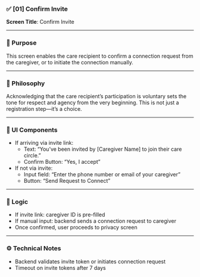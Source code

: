 ### ✅ [01] Confirm Invite

**Screen Title**: Confirm Invite

---

### 🎯 Purpose  
This screen enables the care recipient to confirm a connection request from the caregiver, or to initiate the connection manually.

---

### 🧠 Philosophy  
Acknowledging that the care recipient’s participation is voluntary sets the tone for respect and agency from the very beginning. This is not just a registration step—it’s a choice.

---

### 📲 UI Components  
- If arriving via invite link:  
  - Text: “You’ve been invited by [Caregiver Name] to join their care circle.”  
  - Confirm Button: “Yes, I accept”
- If not via invite:  
  - Input field: “Enter the phone number or email of your caregiver”
  - Button: “Send Request to Connect”

---

### 🔄 Logic  
- If invite link: caregiver ID is pre-filled  
- If manual input: backend sends a connection request to caregiver  
- Once confirmed, user proceeds to privacy screen

---

### ⚙️ Technical Notes  
- Backend validates invite token or initiates connection request  
- Timeout on invite tokens after 7 days  
